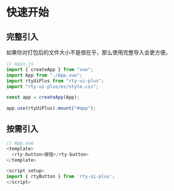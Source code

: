 # 快速开始

## 完整引入

如果你对打包后的文件大小不是很在乎，那么使用完整导入会更方便。

```js
// main.js
import { createApp } from "vue";
import App from "./App.vue";
import rtyUiPlus from "rty-ui-plus";
import "rty-ui-plus/es/style.css";

const app = createApp(App);

app.use(rtyUiPlus).mount("#app");
```

## 按需引入

```js
// App.vue
<template>
  <rty-button>按钮</rty-button>
</template>

<script setup>
import { rtyButton } from 'rty-ui-plus';
</script>
```

<div class="gitalk-container">
  <div id="gitalk-container"></div>
</div>

<script setup>
import { onMounted } from 'vue'
import Gitalk from 'gitalk'
import 'gitalk/dist/gitalk.css'

onMounted(() => {
const wlArr = window.location.pathname.split('/')
const id = wlArr[wlArr.length - 1].split('.')[0].toString()
const commentConfig = {
  clientID: 'e4337b4599b0cb66c046',
  clientSecret: '71797b71fb021647307fa4d87e94909764276618',
  repo: 'rty-ui-plus',
  owner: 'jgsrty',
  id,
  admin: ['jgsrty']
};
const gitalk = new Gitalk(commentConfig);
gitalk.render('gitalk-container');
  // const body = document.querySelector('.gitalk-container');
  // const script = document.createElement('script');
  // script.src = 'https://cdn.jsdelivr.net/npm/gitalk@1/dist/gitalk.min.js';
  // body.appendChild(script);
  // script.onload = () => {
  //   const commentConfig = {
  //     clientID: 'e4337b4599b0cb66c046',
  //     clientSecret: '71797b71fb021647307fa4d87e94909764276618',
  //     repo: 'rty-ui-plus',
  //     owner: 'jgsrty',
  //     // 这里接受一个数组，可以添加多个管理员
  //     admin: ['jgsrty'],
  //     // id 用于当前页面的唯一标识，一般来讲 pathname 足够了，
      
  //     // 但是如果你的 pathname 超过 50 个字符，GitHub 将不会成功创建 issue，此情况可以考虑给每个页面生成 hash 值的方法.
  //     id: location.pathname,
  //     distractionFreeMode: false,
  //   };
  //   const gitalk = new Gitalk(commentConfig);
  //   gitalk.render('gitalk-container');
  // };
})
</script>

